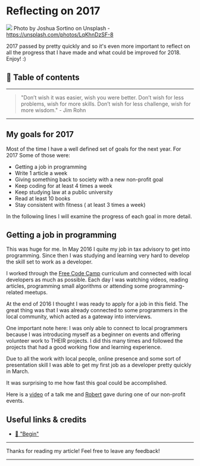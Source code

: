 # Reflecting on 2017
[<img src="https://images.unsplash.com/photo-1488229297570-58520851e868?auto=format&fit=crop&w=1498&q=80">](
https://unsplash.com/photos/LqKhnDzSF-8)
Photo by Joshua Sortino on Unsplash - https://unsplash.com/photos/LqKhnDzSF-8

2017 passed by pretty quickly and so it's even more important to reflect on all the progress that I have made and what could be improved for 2018. 
Enjoy! :) 


## 📄 Table of contents


---
>"Don’t wish it was easier, wish you were better. Don’t wish for less problems, wish for more skills. Don’t wish for less challenge, wish for more wisdom." - Jim Rohn
---

## My goals for 2017

Most of the time I have a well defined set of goals for the next year. For 2017 Some of those were: 
- Getting a job in programming
- Write 1 article a week
- Giving something back to society with a new non-profit goal
- Keep coding for at least 4 times a week
- Keep studying law at a public university
- Read at least 10 books
- Stay consistent with fitness ( at least 3 times a week)

In the following lines I will examine the progress of each goal in more detail.

## Getting a job in programming

This was huge for me. In May 2016 I quite my job in tax advisory to get into programming. Since then I was studying and learning very hard to develop the skill set to work as a developer. 

I worked through the [Free Code Camp](https://www.freecodecamp.org/) curriculum and connected with local developers as much as possible. Each day I was watching videos, reading articles, programming small algorithms or attending some programming-related meetups. 

At the end of 2016 I thought I was ready to apply for a job in this field. The great thing was that I was already connected to some programmers in the local community, which acted as a gateway into interviews. 

One important note here: I was only able to connect to local programmers because I was introducing myself as a beginner on events and offering volunteer work to THEIR projects. I did this many times and followed the projects that had a good working flow and learning experience. 

Due to all the work with local people, online presence and some sort of presentation skill I was able to get my first job as a developer pretty quickly in March. 

It was surprising to me how fast this goal could be accomplished. 

Here is a [video](https://pusher.com/sessions/meetup/freecodecamp-vienna/from-self-taught-programmer-to-job) of a talk me and [Robert](http://rob.ee/) gave during one of our non-profit events.





## Useful links & credits
- [📄 "Begin"](afgafgadgads)

---

Thanks for reading my article! Feel free to leave any feedback! 

---

<!-- Written by Daniel Deutsch (deudan1010@gmail.com) -->
